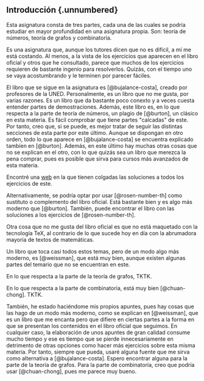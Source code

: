 

## Introducción {.unnumbered}

Esta asignatura consta de tres partes, cada una de las cuales se podría
estudiar en mayor profundidad en una asignatura propia. Son: teoría de
números, teoría de grafos y combinatoria.

Es una asignatura que, aunque los tutores dicen que no es difícil, a mí me
está costando. Al menos, a la vista de los ejercicios que aparecen en el
libro oficial y otros que he consultado, parece que muchos de los ejercicios
requieren de bastante ingenio para resolverlos. Quizás, con el tiempo uno se
vaya acostumbrando y le terminen por parecer fáciles.

El libro que se sigue en la asignatura es [@bujalance-costa], creado por
profesores de la UNED. Personalmente, es un libro que no me gusta, por
varias razones. Es un libro que da bastante poco conexto y a veces cuesta
entender partes de demostraciones. Además, este libro es, en lo que respecta
a la parte de teoría de números, un plagio de [@burton], un clásico en esta
materia. Es fácil comprobar que tiene partes "calcadas" de este. Por tanto,
creo que, si se puede, es mejor tratar de seguir las distintas secciones de
esta parte por este último. Aunque se dispongan en otro orden, todo lo que
aparece en [@bujalance-costa] se encuentra explicado tambíen en [@burton].
Además, en este último hay muchas otras cosas que no se explican en el otro,
con lo que quizás sea un libro que merezca la pena comprar, pues es posible
que sirva para cursos más avanzados de esta materia.

Encontré una [web][web-soluciones-burton] en la que tienen colgadas las
soluciones a todos los ejercicios de este.

[web-soluciones-burton]: http://www.americanriver.com/mathematics/elementary_number_theory.html

Alternativamente, se podría optar por usar [@rosen-number-th] como sustituto o
complemento del libro oficial. Está bastante bien y es algo más moderno que
[@burton]. También, puede encontrar el libro con las soluciones a los
ejercicios de [@rosen-number-th].

Otra cosa que no me gusta del libro oficial es que no está maquetado con la
tecnología TeX, al contrario de lo que sucede hoy en día con la abrumadora
mayoría de textos de matemáticas.

Un libro que toca casi todos estos temas, pero de un modo algo más moderno,
es [@weissman], que está muy bien, aunque existen algunas partes del temario
que no se encuentran en este.

En lo que respecta a la parte de la teoría de grafos, TKTK.

En lo que respecta a la parte de combinatoria, está muy bien [@chuan-chong].
TKTK.

También, he estado haciéndome mis propios apuntes, pues hay cosas que las
hago de un modo más moderno, como se explican en [@weissman], que es un
libro que me encanta pero que difiere en ciertas partes a la forma en que se
presentan los contenidos en el libro oficial que seguimos. En cualquier
caso, la elaboración de unos apuntes de gran calidad consume mucho tiempo y
ese es tiempo que se pierde innecesariamente en detrimento de otras opciones
como hacer más ejercicios sobre esta misma materia. Por tanto, siempre que
pueda, usaré alguna fuente que me sirva como alternativa a
[@bujalance-costa]. Espero encontrar alguna para la parte de la teoría de
grafos. Para la parte de combinatoria, creo que podría usar [@chuan-chong],
pues me parece muy bueno.







